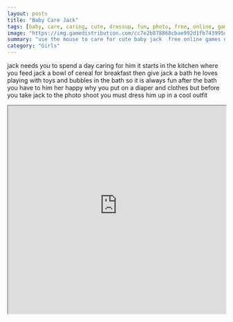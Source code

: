 ```yaml
---
layout: posts
title: "Baby Care Jack"
tags: [baby, care, caring, cute, dressup, fun, photo, free, online, games, oyna, game, free, games, play, play, games]
image: "https://img.gamedistribution.com/cc7e2b878868cbae992d1fb743995d8f.jpg"
summary: "use the mouse to care for cute baby jack  free online games oyna game free games play play games"
category: "Girls"
---
```


jack needs you to spend a day caring for him it starts in the kitchen where you feed jack a bowl of cereal for breakfast then give jack a bath he loves playing with toys and bubbles in the bath so it is always fun after the bath you have to him her happy why you put on a diaper and clothes but before you take jack to the photo shoot you must dress him up in a cool outfit

<iframe width="100%" height="480px;" src="https://flash.gamedistribution.com?game=cc7e2b878868cbae992d1fb743995d8f"></iframe>